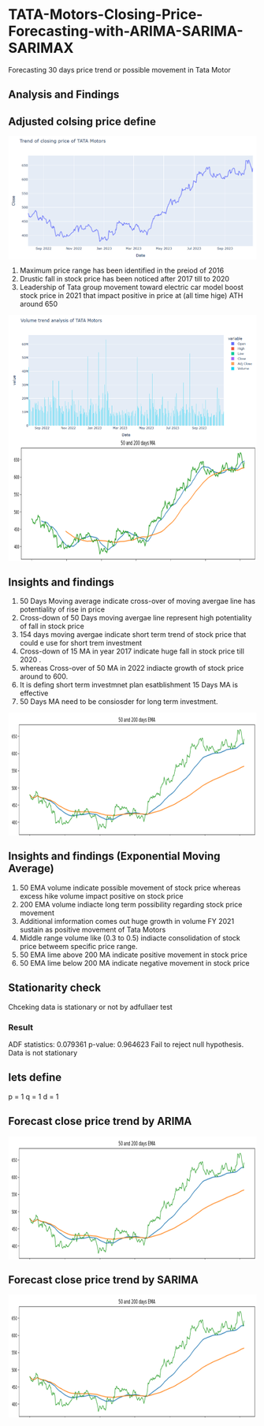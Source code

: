 # TATA-Motors-Closing-Price-Forecasting-with-ARIMA-SARIMA-SARIMAX
Forecasting 30 days price trend or possible movement in Tata Motor
## Analysis and Findings 

## Adjusted colsing price define 
<img align="center" alt="dataanalysis"  width = "1000" height = "250px" src="Screenshot 2023-12-10 093226.png">

1. Maximum price range has been identified in the preiod of 2016
2. Drustic fall in stock price has been noticed after 2017 till to 2020
3. Leadership of Tata group movement toward electric car model boost stock price in 2021 that impact positive in price at 
   (all time hige) ATH around 650

<img align="center" alt="dataanalysis"  width = "1000" height = "250px" src="Screenshot 2023-12-10 093444.png">

<img align="center" alt="dataanalysis"  width = "1000" height = "250px" src="Screenshot 2023-12-10 093804.png">
  

## Insights and findings 
1. 50 Days Moving average indicate cross-over of moving avergae line has potentiality of rise in price 
2. Cross-down of 50 Days moving avergae line represent high potentiality of fall in stock price
3. 154 days moving avergae indicate short term trend of stock price that could e use for short trem investment 
4. Cross-down of 15 MA in year 2017 indicate huge fall in stock price till 2020                                                                 .
5. whereas Cross-over of 50 MA in 2022 indiacte growth of stock price around to 600.
6. It is defing short term investmnet plan esatblishment 15 Days MA is effective 
7. 50 Days MA need to be consiosder for long term investment.

<img align="center" alt="dataanalysis"  width = "1000" height = "250px" src="Screenshot 2023-12-10 094251.png">
  
## Insights and findings (Exponential Moving Average)
1. 50 EMA volume indicate possible movement of stock price whereas excess hike volume impact positive on stock price
2. 200 EMA volume indiacte long term possibility regarding stock price movement
3. Additional imformation comes out huge growth in volume FY 2021 sustain as positive movement of Tata Motors
4. Middle range volume like (0.3 to 0.5) indiacte consolidation of stock price betweem specific price range.
5. 50 EMA lime above 200 MA indicate positive movement in stock price 
6. 50 EMA lime below 200 MA indicate negative movement in stock price

## Stationarity check
Chceking data is stationary or not by adfullaer test
### Result 
ADF statistics: 0.079361
p-value: 0.964623
Fail to reject null hypothesis. Data is not stationary

## lets define 
p = 1
q = 1
d = 1

## Forecast close price trend by ARIMA 

<img align="center" alt="dataanalysis"  width = "1000" height = "250px" src="Screenshot 2023-12-10 094251.png">

## Forecast close price trend by SARIMA 

<img align="center" alt="dataanalysis"  width = "1000" height = "250px" src="Screenshot 2023-12-10 094251.png">


